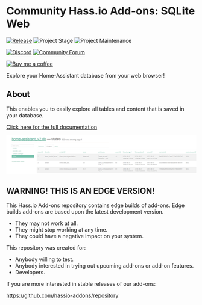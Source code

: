 # Community Hass.io Add-ons: SQLite Web

[![Release][release-shield]][release] ![Project Stage][project-stage-shield] ![Project Maintenance][maintenance-shield]

[![Discord][discord-shield]][discord] [![Community Forum][forum-shield]][forum]

[![Buy me a coffee][buymeacoffee-shield]][buymeacoffee]

Explore your Home-Assistant database from your web browser!

## About

This enables you to easily explore all tables and content that is saved in your database.

[Click here for the full documentation][docs]

![SQLite Web screenshot][screenshot]

## WARNING! THIS IS AN EDGE VERSION!

This Hass.io Add-ons repository contains edge builds of add-ons. Edge builds
add-ons are based upon the latest development version.

- They may not work at all.
- They might stop working at any time.
- They could have a negative impact on your system.

This repository was created for:

- Anybody willing to test.
- Anybody interested in trying out upcoming add-ons or add-on features.
- Developers.

If you are more interested in stable releases of our add-ons:

<https://github.com/hassio-addons/repository>

[buymeacoffee-shield]: https://www.buymeacoffee.com/assets/img/guidelines/download-assets-sm-2.svg
[buymeacoffee]: https://www.buymeacoffee.com/ludeeus
[discord-shield]: https://img.shields.io/discord/330944238910963714.svg
[discord]: https://discord.gg/c5DvZ4e
[docs]: https://github.com/hassio-addons/addon-sqlite-web/blob/0e87b37/README.md
[forum-shield]: https://img.shields.io/badge/community-forum-brightgreen.svg
[forum]: https://community.home-assistant.io/t/community-hass-io-add-on-sqlite-web/68912
[maintenance-shield]: https://img.shields.io/maintenance/yes/2019.svg
[project-stage-shield]: https://img.shields.io/badge/project%20stage-experimental-yellow.svg
[release-shield]: https://img.shields.io/badge/version-0e87b37-blue.svg
[release]: https://github.com/hassio-addons/addon-sqlite-web/tree/0e87b37
[screenshot]: https://github.com/hassio-addons/addon-sqlite-web/raw/master/images/sample-view.png